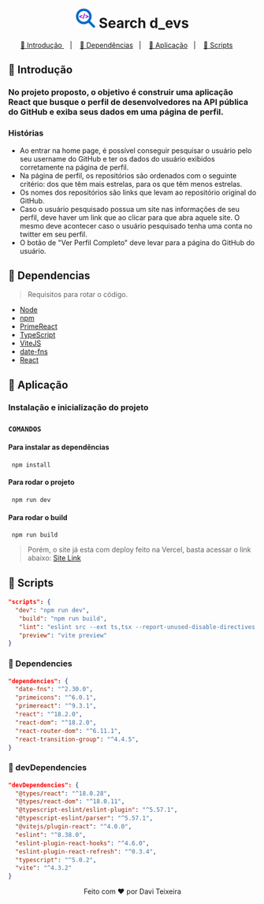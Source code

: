 <h1 align="center"> <img src="public/icon.png" width="40px" height="40px" /> Search d_evs </h1>

<p align="center">
  <a href="#Introducao"> 🧩 Introdução </a>&nbsp;&nbsp;&nbsp;|&nbsp;&nbsp;&nbsp;
  <a href="#Dependencias"> 🧪 Dependências</a>&nbsp;&nbsp;&nbsp;|&nbsp;&nbsp;&nbsp;
  <a href="#Aplicacao"> 🚀 Aplicação</a>&nbsp;&nbsp;&nbsp;|&nbsp;&nbsp;&nbsp;
  <a href="#Scripts"> 📖 Scripts</a>&nbsp;&nbsp;&nbsp;&nbsp;&nbsp;&nbsp;
</p>

<a id="Introducao"></a>
## 🧩 Introdução

### No projeto proposto, o objetivo é construir uma aplicação React que busque o perfil de desenvolvedores na API pública do GitHub e exiba seus dados em uma página de perfil.

### Histórias

<ul>
  <li>Ao entrar na home page, é possível conseguir pesquisar o usuário pelo seu username do GitHub e ter os dados do usuário exibidos corretamente na página de perfil.</li>
  <li>Na página de perfil, os repositórios são ordenados com o seguinte critério: dos que têm mais estrelas, para os que têm menos estrelas.</li>
  <li>Os nomes dos repositórios são links que levam ao repositório original do GitHub.</li>
  <li>Caso o usuário pesquisado possua um site nas informações de seu perfil, deve haver um link que ao clicar para que abra aquele site. O mesmo deve acontecer caso o usuário pesquisado tenha uma conta no twitter em seu perfil.</li>
  <li>O botão de "Ver Perfil Completo" deve levar para a página do GitHub do usuário.</li>
</ul>

<a id="Dependencias"></a>
## 🧪 Dependencias
> Requisitos para rotar o código.

<ul>
  <li>
    <a href="https://nodejs.org/en">Node</a>
  </li>
  <li>
    <a href="https://www.npmjs.com/">npm</a>
  </li>
  <li>
    <a href="https://www.primefaces.org/primereact-v5/#/">PrimeReact</a>
  </li>
  <li>
    <a href="https://www.typescriptlang.org/">TypeScript</a>
  </li>
  <li>
    <a href="https://vitejs.dev/">ViteJS</a>
  </li>
  <li>
    <a href="https://date-fns.org/">date-fns</a>
  </li>
  <li>
    <a href="https://react.dev/">React</a>
  </li>
</ul>

<a id="Aplicacao"></a>
## 🚀 Aplicação

### Instalação e inicialização do projeto

### ```COMANDOS```

#### Para instalar as dependências
```
 npm install
```

#### Para rodar o projeto
```
 npm run dev
```

#### Para rodar o build
```
 npm run build
```
> Porém, o site já esta com deploy feito na Vercel, basta acessar o link abaixo:
<a href="https://search-devs-steel.vercel.app/">Site Link</a>

<a id="Scripts"></a>
## 📖 Scripts

```JSON
"scripts": {
  "dev": "npm run dev",
   "build": "npm run build",
   "lint": "eslint src --ext ts,tsx --report-unused-disable-directives --max-warnings 0",
   "preview": "vite preview"
}
```

### 📖 Dependencies 

```JSON
"dependencies": {
  "date-fns": "^2.30.0",
  "primeicons": "^6.0.1",
  "primereact": "^9.3.1",
  "react": "^18.2.0",
  "react-dom": "^18.2.0",
  "react-router-dom": "^6.11.1",
  "react-transition-group": "^4.4.5",
}

```

### 📖 devDependencies

```JSON
"devDependencies": {
  "@types/react": "^18.0.28",
  "@types/react-dom": "^18.0.11",
  "@typescript-eslint/eslint-plugin": "^5.57.1",
  "@typescript-eslint/parser": "^5.57.1",
  "@vitejs/plugin-react": "^4.0.0",
  "eslint": "^8.38.0",
  "eslint-plugin-react-hooks": "^4.6.0",
  "eslint-plugin-react-refresh": "^0.3.4",
  "typescript": "^5.0.2",
  "vite": "^4.3.2"
}

```

<p align="center">Feito com ❤️ por Davi Teixeira</p>
